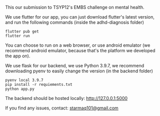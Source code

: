 This our submission to TSYP12's EMBS challenge on mental health.

We use flutter for our app, you can just download flutter's latest version, and run the following commands (inside the adhd-diagnosis folder)
```
flutter pub get
flutter run
```
You can choose to run on a web browser, or use android emulator (we recommend android emulator, because that's the platform we developed the app on).

We use flask for our backend, we use Python 3.9.7, we recommend downloading pyenv to easily change the version (in the backend folder)

```
pyenv local 3.9.7
pip install -r requiements.txt
python app.py
```

The backend should be hosted locally: 
http://127.0.0.1:5000

If you find any issues, contact: starmaq101@gmail.com